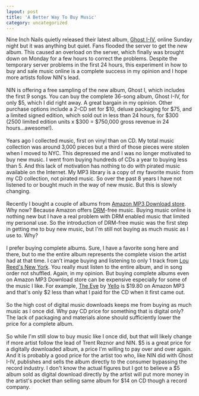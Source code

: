 ```yaml
---
layout: post
title: 'A Better Way To Buy Music'
category: uncategorized
---
```


Nine Inch Nails quietly released their latest album, <a href="http://ghosts.nin.com/">Ghost I-IV</a>, online Sunday night but it was anything but quiet.  Fans flooded the server to get the new album.  This caused an overload on the server, which finally was brought down on Monday for a few hours to correct the problems.  Despite the temporary server problems in the first 24 hours, this experiment in how to buy and sale music online is a complete success in my opinion and I hope more artists follow NIN's lead.<br /><br />NIN is offering a free sampling of the new album, Ghost I, which includes the first 9 songs.  You can buy the complete 36-song album, Ghost I-IV, for only $5, which I did right away.  A great bargain in my opinion.  Other purchase options include a 2-CD set for $10, deluxe packaging for $75, and a limited signed edition, which sold out in less than 24 hours, for $300 (2500 limited edition units x $300 = $750,000 gross revenue in 24 hours...awesome!).<br /><br />Years ago I collected music, first on vinyl than on CD.  My total music collection was around 3,000 pieces but a third of those pieces were stolen when I moved to NYC.  This depressed me and I was no longer motivated to buy new music.  I went from buying hundreds of CDs a year to buying less than 5.  And this lack of motivation has nothing to do with pirated music available on the Internet.  My MP3 library is a copy of my favorite music from my CD collection, not pirated music.  So over the past 8 years I have not listened to or bought much in the way of new music.  But this is slowly changing.<br /><br />Recently I bought a couple of albums from <a href="http://www.amazon.com/mp3">Amazon MP3 Download store</a>.  Why now?  Because Amazon offers <a href="http://en.wikipedia.org/wiki/Digital_rights_management">DRM</a>-free music.  Buying music online is nothing new but I have a real problem with DRM enabled music that limited my personal use.  So the introduction of DRM-free music was the first step in getting me to buy new music, but I'm still not buying as much music as I use to.  Why?<br /><br />I prefer buying complete albums.  Sure, I have a favorite song here and there, but to me the entire album represents the complete vision the artist had at that time.  I can't image buying and listening to only 1 track from <a href="http://www.allmusic.com/cg/amg.dll?p=amg&amp;sql=10:39foxqt5ldke">Lou Reed's New York</a>.  You really must listen to the entire album, and in song order not shuffled.  Again, in my opinion.  But buying complete albums even on Amazon MP3 Download store can be expensive especially for some of the music I like.  For example, <a href="http://www.amazon.com/The-Eye/dp/B000UTTFF2/ref=sr_f3_1?ie=UTF8&amp;s=dmusic&amp;qid=1204725628&amp;sr=103-1">The Eye</a> by <a href="http://www.yello.com/">Yello</a> is $19.80 on Amazon MP3 and that's only $2 less than what I paid for the CD when it first came out.  <br /><br />So the high cost of digital music downloads keeps me from buying as much music as I once did.  Why pay CD price for something that is digital only?  The lack of packaging and materials alone should sufficiently lower the price for a complete album.<br /><br />So while I'm still slow to buy music like I once did, but that will likely change if more artist follow the lead of Trent Reznor and NIN.  $5 is a great price for a digitally downloaded album, a price I'm willing to pay over and over again.  And it is probably a good price for the artist too who, like NIN did with Ghost I-IV, publishes and sells the album directly to the consumer bypassing the record industry.  I don't know the actual figures but I got to believe a $5 album sold as digital download directly by the artist will put more money in the artist's pocket than selling same album for $14 on CD though a record company.
